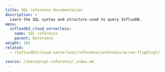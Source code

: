 ```yaml
---
title: SQL reference documentation
description: >
  Learn the SQL syntax and structure used to query InfluxDB.
menu:
  influxdb3_cloud_serverless:
    name: SQL reference
    parent: Reference
weight: 101
related:
  - /influxdb3/cloud-serverless/reference/internals/arrow-flightsql/

source: /shared/sql-reference/_index.md
---
```


<!-- 
The content of this page is at /content/shared/sql-reference/_index.md
-->
